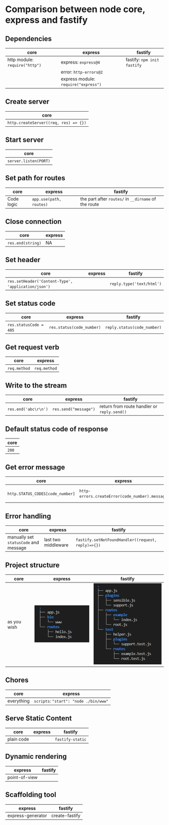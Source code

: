 # Comparison between node core, express and fastify

## Dependencies

| core | express | fastify
|---| --- | ---
|http module: `require("http")`| express: `express@4` | fastify: `npm init fastify`
| | error: `http-errors@2` |
| | express module: `require("express")` |

## Create server

core |
--- |
`http.createServer((req, res) => {})` |

## Start server

core |
--- |
`server.listen(PORT)` |

## Set path for routes

core | express | fastify
--- | --- | ---
Code logic | `app.use(path, routes)` | the part after `routes/` in `__dirname` of the route

## Close connection

core | express |
--- | --- |
`res.end(string)`| NA |

## Set header

core | express | fastify
--- | --- | ---
`res.setHeader('Content-Type', 'application/json')` | | `reply.type('text/html')`

## Set status code

core | express | fastify
--- | --- | ---
`res.statusCode = 405` | `res.status(code_number)` | `reply.status(code_number)`

## Get request verb

core | express |
--- | --- |
`req.method` | `req.method` |

## Write to the stream

core | express | fastify
--- | --- | ---
`res.end('abc\r\n')` | `res.send("message")` | return from route handler or `reply.send()`

## Default status code of response

core |
--- |
`200` |

## Get error message

core | express | fastify
--- | --- | ---
`http.STATUS_CODES[code_number]` | `http-errors.createError(code_number).message` | return plain text

## Error handling

core | express | fastify
--- | --- | ---
manually set `statusCode` and message | last two middleware | `fastify.setNotFoundHandler((request, reply)=>{})`

## Project structure

core | express | fastify |
--- | --- | --- |
as you wish | ![](../images/structureOfExpress.png) | ![](../images/structureOfFastify.png) |

## Chores

core | express |
--- | --- |
everything | `scripts`: `"start": "node ./bin/www"` |

## Serve Static Content

core | express | fastify
--- | --- | ---
plain code | | `fastify-static`

## Dynamic rendering

express | fastify
--- | ---
 | point-of-view

## Scaffolding tool

express | fastify
--- | ---
express-generator | create-fastify

